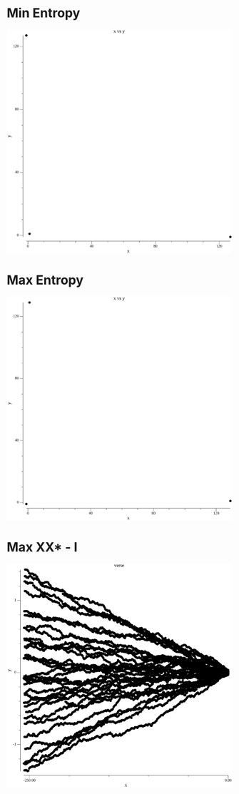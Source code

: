 # Min Entropy
![min](min.gif?raw=true)

# Max Entropy
![max](max.gif?raw=true)

# Max XX* - I
![verse](verse.png?raw=true)
